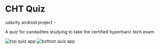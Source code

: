 # CHT Quiz
udacity android project - 

A quiz for candadites studying to take the certified hyperbaric tech exam.

![top quiz app](https://user-images.githubusercontent.com/16841620/40665119-73243b6a-632a-11e8-83b1-14f040e5d777.png)
![bottom quiz app](https://user-images.githubusercontent.com/16841620/40665121-75e1656c-632a-11e8-8bd8-a4268b130002.png)
